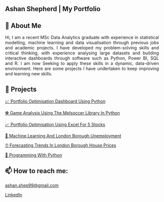 ## Ashan Shepherd | My Portfolio

## 🧠 About Me

<p align="justify";"> Hi, I am a recent MSc Data Analytics graduate with experience in statistical modelling, machine learning and data visualisation through previous jobs and academic projects. I have developed my problem-solving skills and critical thinking, with experience analysing large datasets and building interactive dashboards through software such as Python, Power BI, SQL and R. I am now Seeking to apply these skills in a dynamic, data-driven environment. Here are some projects I have undertaken to keep improving and learning new skills. </p>

## 📂 Projects

[📈 Portfolio Optimisation Dashboard Using Python](https://ashan-portfolio.github.io/ashan-portfolio/docs/Stocks_Portfolio_Dashboard.pdf)

[⚽️ Game Analysis Using The Mplsoccer Library In Python](https://ashan-portfolio.github.io/ashan-portfolio/docs/2024_Euros_Final_Analysis.pdf)

[📈 Portfolio Optimisation Using Excel For 5 Stocks](https://ashan-portfolio.github.io/ashan-portfolio/docs/portfolio_optimisation_5_stocks.pdf)

[🤖 Machine Learning And London Borough Unemployment](https://ashan-portfolio.github.io/ashan-portfolio/docs/Factors_which_affect_unemployment_rates_amongst_Boroughs_in_London.pdf)

[⏰ Forecasting Trends In London Borough House Prices](https://ashan-portfolio.github.io/ashan-portfolio/docs/Detecting_Structural_Breaks_and_Forecasting_Trends_in_London_Borough_House_Prices.pdf)

[🐍 Programming With Python](https://ashan-portfolio.github.io/ashan-portfolio/docs/Programming_Python.pdf)

## 📫 How to reach me:

ashan.shep99@gmail.com

[LinkedIn](https://www.linkedin.com/in/ashan-shepherd-73a44a201/)
